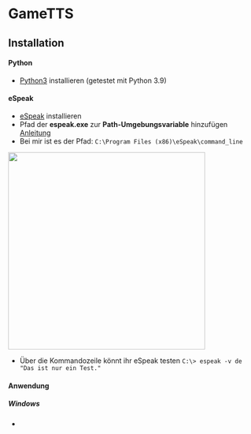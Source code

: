 # GameTTS


## Installation

#### Python
- [Python3](https://www.python.org/downloads/) installieren (getestet mit Python 3.9)

#### eSpeak
- [eSpeak](https://sourceforge.net/projects/espeak/files/espeak/espeak-1.48/setup_espeak-1.48.04.exe/download) installieren
- Pfad der **espeak.exe** zur **Path-Umgebungsvariable** hinzufügen [Anleitung](https://michster.de/wie-setze-ich-die-path-umgebungsvariablen-unter-windows-10/)
- Bei mir ist es der Pfad: `C:\Program Files (x86)\eSpeak\command_line` 

<img src="https://user-images.githubusercontent.com/6319070/125455610-8d303da3-0b4d-474c-98c6-3e93241f920c.png" height="400"/>

- Über die Kommandozeile könnt ihr eSpeak testen `C:\> espeak -v de "Das ist nur ein Test."`


#### Anwendung
  ##### Windows

- 
